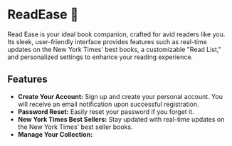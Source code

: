 # ReadEase 📕
Read Ease is your ideal book companion, crafted for avid readers like you. Its sleek, user-friendly interface provides features such as real-time updates on the New York Times' best books, a customizable "Read List," and personalized settings to enhance your reading experience.


## Features
- **Create Your Account:**  Sign up and create your personal account. You will receive an email notification upon successful registration.
- **Password Reset:**  Easily reset your password if you forget it.
- **New York Times Best Sellers:**  Stay updated with real-time updates on the New York Times' best seller books.
- **Manage Your Collection:** 

